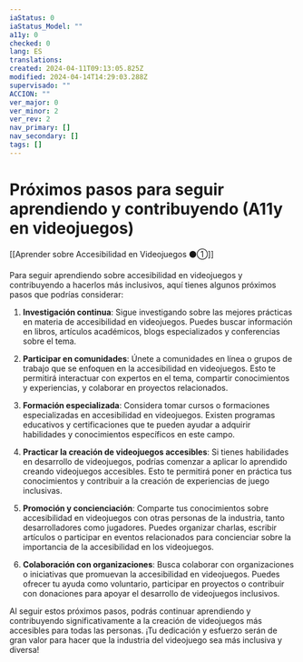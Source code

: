 ```yaml
---
iaStatus: 0
iaStatus_Model: ""
a11y: 0
checked: 0
lang: ES
translations: 
created: 2024-04-11T09:13:05.825Z
modified: 2024-04-14T14:29:03.288Z
supervisado: ""
ACCION: ""
ver_major: 0
ver_minor: 2
ver_rev: 2
nav_primary: []
nav_secondary: []
tags: []
---
```

# Próximos pasos para seguir aprendiendo y contribuyendo (A11y en videojuegos)

[[Aprender sobre Accesibilidad en Videojuegos ⚫①]]

Para seguir aprendiendo sobre accesibilidad en videojuegos y contribuyendo a hacerlos más inclusivos, aquí tienes algunos próximos pasos que podrías considerar:

1. **Investigación continua**: Sigue investigando sobre las mejores prácticas en materia de accesibilidad en videojuegos. Puedes buscar información en libros, artículos académicos, blogs especializados y conferencias sobre el tema.

2. **Participar en comunidades**: Únete a comunidades en línea o grupos de trabajo que se enfoquen en la accesibilidad en videojuegos. Esto te permitirá interactuar con expertos en el tema, compartir conocimientos y experiencias, y colaborar en proyectos relacionados.

3. **Formación especializada**: Considera tomar cursos o formaciones especializadas en accesibilidad en videojuegos. Existen programas educativos y certificaciones que te pueden ayudar a adquirir habilidades y conocimientos específicos en este campo.

4. **Practicar la creación de videojuegos accesibles**: Si tienes habilidades en desarrollo de videojuegos, podrías comenzar a aplicar lo aprendido creando videojuegos accesibles. Esto te permitirá poner en práctica tus conocimientos y contribuir a la creación de experiencias de juego inclusivas.

5. **Promoción y concienciación**: Comparte tus conocimientos sobre accesibilidad en videojuegos con otras personas de la industria, tanto desarrolladores como jugadores. Puedes organizar charlas, escribir artículos o participar en eventos relacionados para concienciar sobre la importancia de la accesibilidad en los videojuegos.

6. **Colaboración con organizaciones**: Busca colaborar con organizaciones o iniciativas que promuevan la accesibilidad en videojuegos. Puedes ofrecer tu ayuda como voluntario, participar en proyectos o contribuir con donaciones para apoyar el desarrollo de videojuegos inclusivos.

Al seguir estos próximos pasos, podrás continuar aprendiendo y contribuyendo significativamente a la creación de videojuegos más accesibles para todas las personas. ¡Tu dedicación y esfuerzo serán de gran valor para hacer que la industria del videojuego sea más inclusiva y diversa!
